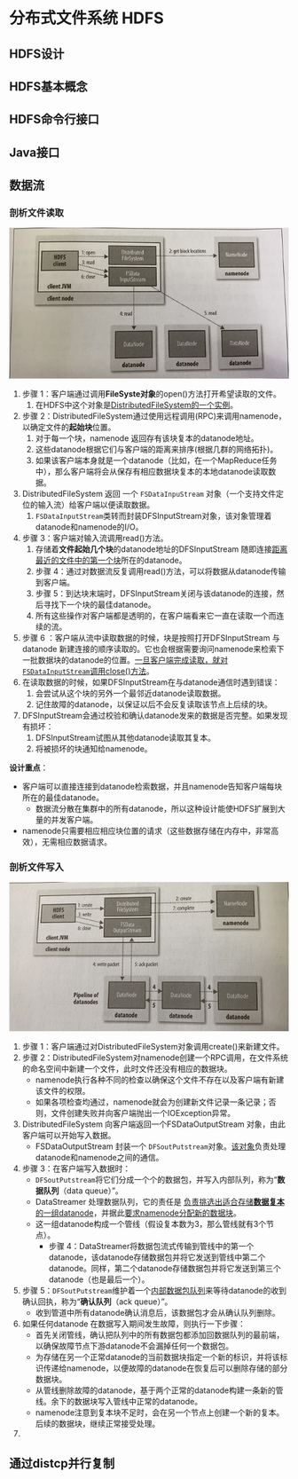 # 分布式文件系统 HDFS



## HDFS设计



## HDFS基本概念



## HDFS命令行接口



## Java接口



## 数据流

### 剖析文件读取

![](./HDFS.resource/剖析文件读取.png)

1. 步骤 1：客户端通过调用**FileSyste对象**的open()方法打开希望读取的文件。
   1. 在HDFS中这个对象是<u>DistributedFileSystem的一个实例</u>。
2. 步骤 2：DistributedFileSystem通过使用远程调用(RPC)来调用namenode，以确定文件的**起始块**位置。
   1. 对于每一个块，namenode 返回存有该块复本的datanode地址。
   2. 这些datanode根据它们与客户端的距离来排序(根据几群的网络拓扑)。
   3. 如果该客户端本身就是一个datanode（比如，在一个MapReduce任务中），那么客户端将会从保存有相应数据块复本的本地datanode读取数据。
3. DistributedFileSystem 返回 一个 `FSDataInpuStream` 对象（一个支持文件定位的输入流）给客户端以便读取数据。
   1. `FSDataInputStream`类转而封装DFSInputStream对象，该对象管理着datanode和namenode的I/O。
4. 步骤 3：客户端对输入流调用read()方法。
   1. 存储着**文件起始几个块**的datanode地址的DFSInputStream 随即连接<u>距离最近的文件中的第一个块</u>所在的datanode。
   2. 步骤 4：通过对数据流反复调用read()方法，可以将数据从datanode传输到客户端。
   3. 步骤 5：到达块末端时，DFSInputStream关闭与该datanode的连接，然后寻找下一个块的最佳datanode。
   4. 所有这些操作对客户端都是透明的，在客户端看来它一直在读取一个而连续的流。
5. 步骤 6 ：客户端从流中读取数据的时候，块是按照打开DFSInputStream 与 datanode 新建连接的顺序读取的。它也会根据需要询问namenode来检索下一批数据块的datanode的位置。<u>一旦客户端完成读取，就对`FSDataInputStream`调用close()方法</u>。
6. 在读取数据的时候，如果DFSInputStream在与datanode通信时遇到错误：
   1. 会尝试从这个块的另外一个最邻近datanode读取数据。
   2. 记住故障的datanode，以保证以后不会反复读取该节点上后续的块。
7. DFSInputStream会通过校验和确认datanode发来的数据是否完整。如果发现有损坏：
   1. DFSInputStream试图从其他datanode读取其复本。
   2. 将被损坏的块通知给namenode。



**设计重点**：

- 客户端可以直接连接到datanode检索数据，并且namenode告知客户端每块所在的最佳datanode。
  - 数据流分散在集群中的所有datanode，所以这种设计能使HDFS扩展到大量的并发客户端。
- namenode只需要相应相应块位置的请求（这些数据存储在内存中，非常高效），无需相应数据请求。



### 剖析文件写入

![](./HDFS.resource/剖析文件写入.png)

1. 步骤 1：客户端通过对DistributedFileSystem对象调用create()来新建文件。
2. 步骤 2：DistributedFileSystem对namenode创建一个RPC调用，在文件系统的命名空间中新建一个文件，此时文件还没有相应的数据块。
   - namenode执行各种不同的检查以确保这个文件不存在以及客户端有新建该文件的权限。
   - 如果各项检查均通过，namenode就会为创建新文件记录一条记录；否则，文件创建失败并向客户端抛出一个IOException异常。
3. DistributedFileSystem 向客户端返回一个FSDataOutputStream 对象，由此客户端可以开始写入数据。
   - FSDataOutputStream 封装一个 `DFSoutPutstream`对象。<u>该对象</u>负责处理datanode和namenode之间的通信。
4. 步骤 3：在客户端写入数据时：
   - `DFSoutPutstream`将它们分成一个个的数据包，并写入内部队列，称为“**数据队列**（data queue）”。
   - DataStreamer 处理数据队列，它的责任是 <u>负责挑选出适合存储**数据复本**的一组datanode</u>，并据此<u>要求namenode分配新的数据块</u>。
   - 这一组datanode构成一个管线（假设复本数为3，那么管线就有3个节点）。
     - 步骤 4：DataStreamer将数据包流式传输到管线中的第一个datanode，该datanode存储数据包并将它发送到管线中第二个datanode。同样，第二个datanode存储数据包并将它发送到第三个datanode（也是最后一个）。
5. 步骤 5：`DFSoutPutstream`维护着一个<u>内部数据包队列</u>来等待datanode的收到确认回执，称为“**确认队列**（ack queue）”。
   - 收到管道中所有datanode确认消息后，该数据包才会从确认队列删除。
6. 如果任何datanode 在数据写入期间发生故障，则执行一下步骤：
   - 首先关闭管线，确认把队列中的所有数据包都添加回数据队列的最前端，以确保故障节点下游datanode不会漏掉任何一个数据包。
   - 为存储在另一个正常datanode的当前数据块指定一个新的标识，并将该标识传递给namenode，以便故障的datanode在恢复后可以删除存储的部分数据块。
   - 从管线删除故障的datanode，基于两个正常的datanode构建一条新的管线。余下的数据块写入管线中正常的datanode。
   - namenode注意到复本块不足时，会在另一个节点上创建一个新的复本。后续的数据块，继续正常接受处理。
7. 

## 通过distcp并行复制